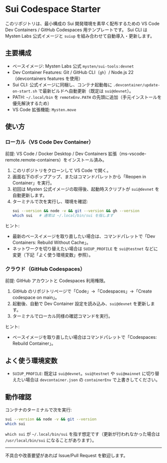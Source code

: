 # Sui Codespace Starter

このリポジトリは、最小構成の Sui 開発環境を素早く配布するための VS Code Dev Containers / GitHub Codespaces 用テンプレートです。
Sui CLI は Mysten Labs 公式イメージと `suiup` を組み合わせて自動導入・更新します。

## 主要構成
- ベースイメージ: Mysten Labs 公式 `mysten/sui-tools:devnet`
- Dev Container Features: Git / GitHub CLI（`gh`）/ Node.js 22（devcontainers features を使用）
- Sui CLI: 公式イメージに同梱し、コンテナ起動毎に `.devcontainer/update-on-start.sh` で最新ビルドへ自動更新（既定は `sui@devnet`）。
- PATH: `~/.local/bin` を `remoteEnv.PATH` の先頭に追加（手元インストールを優先解決するため）
- VS Code 拡張機能: `Mysten.move`

## 使い方

### ローカル（VS Code Dev Container）
前提: VS Code / Docker Desktop / Dev Containers 拡張（ms-vscode-remote.remote-containers）をインストール済み。

1. このリポジトリをクローンして VS Code で開く。
2. 画面右下のポップアップ、またはコマンドパレットから「Reopen in Container」を実行。
3. 初回は Mysten 公式イメージの取得後、起動時スクリプトが `sui@devnet` を自動更新します。
4. ターミナルで次を実行し、環境を確認:
   ```bash
   sui --version && node -v && git --version && gh --version
   which sui   # 通常は ~/.local/bin/sui を指します
   ```

ヒント:
- 最新のベースイメージを取り直したい場合は、コマンドパレットで「Dev Containers: Rebuild Without Cache」。
- ネットワークを切り替えたい場合は `SUIUP_PROFILE` を `sui@testnet` などに変更（下記「よく使う環境変数」参照）。

### クラウド（GitHub Codespaces）
前提: GitHub アカウントと Codespaces 利用権限。

1. GitHub のリポジトリページで「Code」→「Codespaces」→「Create codespace on main」。
2. 起動後、自動で Dev Container 設定を読み込み、`sui@devnet` を更新します。
3. ターミナルでローカル同様の確認コマンドを実行。

ヒント:
- ベースイメージを取り直したい場合はコマンドパレットで「Codespaces: Rebuild Container」。

## よく使う環境変数
- `SUIUP_PROFILE`: 既定は `sui@devnet`。`sui@testnet` や `sui@mainnet` に切り替えたい場合は `devcontainer.json` の `containerEnv` で上書きしてください。

## 動作確認
コンテナのターミナルで次を実行:

```bash
sui --version && node -v && git --version
which sui
```
`which sui` が `~/.local/bin/sui` を指す想定です（更新が行われなかった場合は `/usr/local/bin/sui` になることがあります）。

---
不具合や改善要望があれば Issue/Pull Request を歓迎します。
